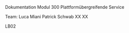 Dokumentation Modul 300 Plattformübergreifende Service

Team: Luca Miani
      Patrick Schwab
      XX
      XX
      
      
      
LB02 
